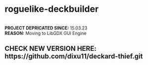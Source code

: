 # roguelike-deckbuilder
<br/>
<b>PROJECT DEPRICATED SINCE:</b>   15.03.23
<br/>
<b>REASON:</b>   Moving to LibGDX GUI Engine
<br/>
<h2><b>CHECK NEW VERSION HERE:</b> https://github.com/dixu11/deckard-thief.git</h2>
